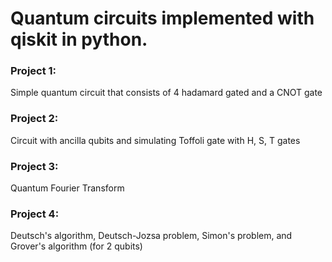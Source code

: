 # Quantum circuits implemented with qiskit in python. 
### Project 1:
Simple quantum circuit that consists of 4 hadamard gated and a CNOT gate
### Project 2:
Circuit with ancilla qubits and simulating Toffoli gate with H, S, T gates
###  Project 3:
Quantum Fourier Transform
### Project 4:
Deutsch's algorithm,  Deutsch-Jozsa problem, Simon's problem, and  Grover's algorithm (for 2 qubits)
